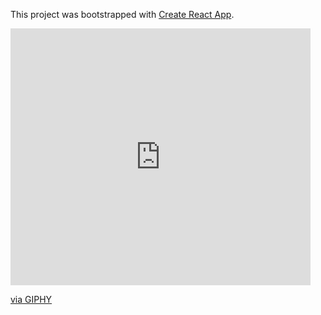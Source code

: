 This project was bootstrapped with [Create React App](https://github.com/facebook/create-react-app).

<iframe src="https://giphy.com/embed/7J4uzVa7QzTq4jsTRy" width="480" height="411" frameBorder="0" class="giphy-embed" allowFullScreen></iframe><p><a href="https://giphy.com/gifs/7J4uzVa7QzTq4jsTRy">via GIPHY</a></p>
